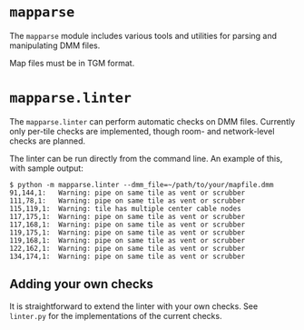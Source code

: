 # `mapparse`

The `mapparse` module includes various tools and utilities for parsing and manipulating DMM files.

Map files must be in TGM format.

# `mapparse.linter`

The `mapparse.linter` can perform automatic checks on DMM files. Currently only
per-tile checks are implemented, though room- and network-level checks are
planned.

The linter can be run directly from the command line. An example of this, with
sample output:

```shell
$ python -m mapparse.linter --dmm_file=~/path/to/your/mapfile.dmm
91,144,1:	Warning: pipe on same tile as vent or scrubber
111,78,1:	Warning: pipe on same tile as vent or scrubber
115,119,1:	Warning: tile has multiple center cable nodes
117,175,1:	Warning: pipe on same tile as vent or scrubber
117,168,1:	Warning: pipe on same tile as vent or scrubber
119,175,1:	Warning: pipe on same tile as vent or scrubber
119,168,1:	Warning: pipe on same tile as vent or scrubber
122,162,1:	Warning: pipe on same tile as vent or scrubber
134,174,1:	Warning: pipe on same tile as vent or scrubber
```

## Adding your own checks

It is straightforward to extend the linter with your own checks. See `linter.py`
for the implementations of the current checks.

